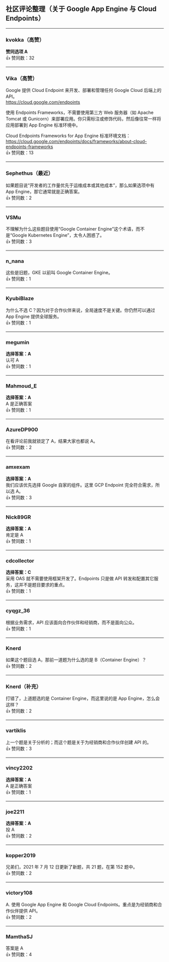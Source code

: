 ## 社区评论整理（关于 Google App Engine 与 Cloud Endpoints）

---

### kvokka（高赞）  
**赞同选项 A**  
👍 赞同数：32

---

### Vika（高赞）  
Google 提供 Cloud Endpoint 来开发、部署和管理任何 Google Cloud 后端上的 API。  
https://cloud.google.com/endpoints

使用 Endpoints Frameworks，不需要使用第三方 Web 服务器（如 Apache Tomcat 或 Gunicorn）来部署应用。你只需标注或修饰代码，然后像往常一样将应用部署到 App Engine 标准环境中。  

Cloud Endpoints Frameworks for App Engine 标准环境文档：  
https://cloud.google.com/endpoints/docs/frameworks/about-cloud-endpoints-frameworks  
👍 赞同数：13

---

### Sephethus（最近）  
如果题目说“开发者的工作量优先于运维成本或其他成本”，那么如果选项中有 App Engine，那它通常就是正确答案。  
👍 赞同数：2

---

### VSMu  
不理解为什么这些题目使用“Google Container Engine”这个术语，而不是“Google Kubernetes Engine”，太令人困惑了。  
👍 赞同数：3

---

### n_nana  
这些是旧题，GKE 以前叫 Google Container Engine。  
👍 赞同数：1

---

### KyubiBlaze  
为什么不选 C？因为对于合作伙伴来说，全局速度不是关键。你仍然可以通过 App Engine 提供全球服务。  
👍 赞同数：1

---

### megumin  
**选择答案：A**  
认可 A  
👍 赞同数：1

---

### Mahmoud_E  
**选择答案：A**  
A 是正确答案  
👍 赞同数：1

---

### AzureDP900  
在看评论前我就锁定了 A，结果大家也都说 A。  
👍 赞同数：2

---

### amxexam  
**选择答案：A**  
我们应该优先选择 Google 自家的组件。这里 GCP Endpoint 完全符合需求，所以选 A。  
👍 赞同数：3

---

### Nick89GR  
**选择答案：A**  
肯定是 A  
👍 赞同数：1

---

### cdcollector  
**选择答案：C**  
采用 OAS 就不需要使用框架开发了。Endpoints 只是做 API 转发和配置其它服务，这并不是题目要求的重点。  
👍 赞同数：1

---

### cyqgz_36  
根据业务需求，API 应该面向合作伙伴和经销商，而不是面向公众。  
👍 赞同数：1

---

### Knerd  
如果这个题目选 A，那前一道题为什么选的是 B（Container Engine）？  
👍 赞同数：2

---

### Knerd（补充）  
打错了，上道题选的是 Container Engine，而这里说的是 App Engine，怎么会这样？  
👍 赞同数：2

---

### vartiklis  
上一个题是关于分析的；而这个题是关于为经销商和合作伙伴创建 API 的。  
👍 赞同数：3

---

### vincy2202  
**选择答案：A**  
A 是正确答案  
👍 赞同数：1

---

### joe2211  
**选择答案：A**  
投 A  
👍 赞同数：2

---

### kopper2019  
兄弟们，2021 年 7 月 12 日更新了新题，共 21 题，在第 152 题中。  
👍 赞同数：2

---

### victory108  
A. 使用 Google App Engine 和 Google Cloud Endpoints。重点是为经销商和合作伙伴提供 API。  
👍 赞同数：2

---

### MamthaSJ  
答案是 A  
👍 赞同数：4
